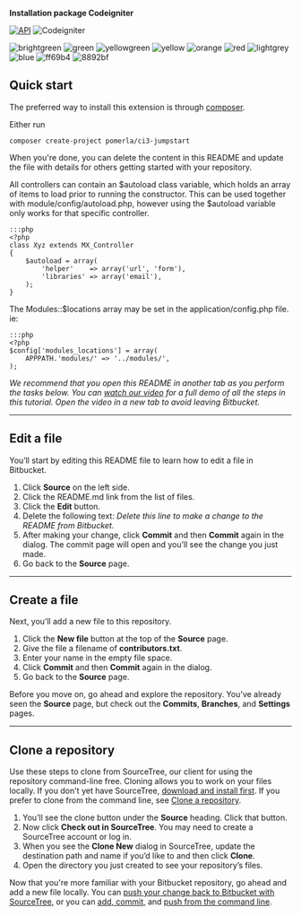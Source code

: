 **Installation package Codeigniter**

[![API](https://img.shields.io/badge/11%2022%20333-May%2018%2C%202018-36ade1.svg)](https://###)
![Codeigniter](https://img.shields.io/badge/Codeigniter-3.1.8-orange.svg)

<p class="badge-img">
<img src="https://img.shields.io/badge/color-brightgreen-brightgreen.svg?maxAge=2592000?style=plastic" alt="brightgreen">
<img src="https://img.shields.io/badge/color-green-green.svg?maxAge=2592000" alt="green">
<img src="https://img.shields.io/badge/color-yellowgreen-yellowgreen.svg?maxAge=2592000" alt="yellowgreen">
<img src="https://img.shields.io/badge/color-yellow-yellow.svg?maxAge=2592000" alt="yellow">
<img src="https://img.shields.io/badge/color-orange-orange.svg?maxAge=2592000" alt="orange">
<img src="https://img.shields.io/badge/color-red-red.svg?maxAge=2592000" alt="red">
<img src="https://img.shields.io/badge/color-lightgrey-lightgrey.svg?maxAge=2592000" alt="lightgrey">
<img src="https://img.shields.io/badge/color-blue-blue.svg?maxAge=2592000" alt="blue">
<img src="https://img.shields.io/badge/color-ff69b4-ff69b4.svg?maxAge=2592000" alt="ff69b4">
<img src="https://img.shields.io/badge/color-new-8892bf.svg?maxAge=2592000" alt="8892bf">
</p>

## Quick start
The preferred way to install this extension is through [composer](http://getcomposer.org/download/).

Either run

```
composer create-project pomerla/ci3-jumpstart
```

When you're done, you can delete the content in this README and update the file with details for others getting started with your repository.

All controllers can contain an $autoload class variable, which holds an array of items to load prior to running the constructor. 
This can be used together with module/config/autoload.php, however using the $autoload variable only works for that specific controller.
    
	:::php
    <?php     
	class Xyz extends MX_Controller 
	{
		$autoload = array(
			'helper'    => array('url', 'form'),
			'libraries' => array('email'),
		);
	}

The Modules::$locations array may be set in the application/config.php file. ie:

    :::php
    <?php
    $config['modules_locations'] = array(
        APPPATH.'modules/' => '../modules/',
    );
    
*We recommend that you open this README in another tab as you perform the tasks below. You can [watch our video](https://youtu.be/0ocf7u76WSo) for a full demo of all the steps in this tutorial. Open the video in a new tab to avoid leaving Bitbucket.*

---

## Edit a file

You’ll start by editing this README file to learn how to edit a file in Bitbucket.

1. Click **Source** on the left side.
2. Click the README.md link from the list of files.
3. Click the **Edit** button.
4. Delete the following text: *Delete this line to make a change to the README from Bitbucket.*
5. After making your change, click **Commit** and then **Commit** again in the dialog. The commit page will open and you’ll see the change you just made.
6. Go back to the **Source** page.

---

## Create a file

Next, you’ll add a new file to this repository.

1. Click the **New file** button at the top of the **Source** page.
2. Give the file a filename of **contributors.txt**.
3. Enter your name in the empty file space.
4. Click **Commit** and then **Commit** again in the dialog.
5. Go back to the **Source** page.

Before you move on, go ahead and explore the repository. You've already seen the **Source** page, but check out the **Commits**, **Branches**, and **Settings** pages.

---

## Clone a repository

Use these steps to clone from SourceTree, our client for using the repository command-line free. Cloning allows you to work on your files locally. If you don't yet have SourceTree, [download and install first](https://www.sourcetreeapp.com/). If you prefer to clone from the command line, see [Clone a repository](https://confluence.atlassian.com/x/4whODQ).

1. You’ll see the clone button under the **Source** heading. Click that button.
2. Now click **Check out in SourceTree**. You may need to create a SourceTree account or log in.
3. When you see the **Clone New** dialog in SourceTree, update the destination path and name if you’d like to and then click **Clone**.
4. Open the directory you just created to see your repository’s files.

Now that you're more familiar with your Bitbucket repository, go ahead and add a new file locally. You can [push your change back to Bitbucket with SourceTree](https://confluence.atlassian.com/x/iqyBMg), or you can [add, commit,](https://confluence.atlassian.com/x/8QhODQ) and [push from the command line](https://confluence.atlassian.com/x/NQ0zDQ).

